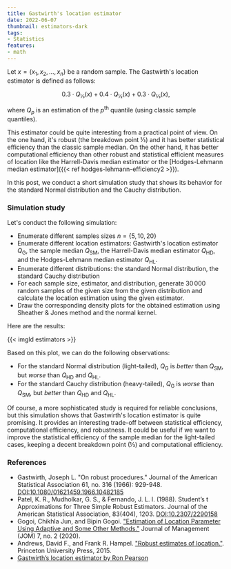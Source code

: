```yaml
---
title: Gastwirth's location estimator
date: 2022-06-07
thumbnail: estimators-dark
tags:
- Statistics
features:
- math
---
```


Let $x = \{ x_1, x_2, \ldots, x_n \}$ be a random sample.
The Gastwirth's location estimator is defined as follows:

$$
0.3 \cdot Q_{⅓}(x) + 0.4 \cdot Q_{½}(x) + 0.3 \cdot Q_{⅔}(x),
$$

where $Q_p$ is an estimation of the $p^{\textrm{th}}$ quantile (using classic sample quantiles).

This estimator could be quite interesting from a practical point of view.
On the one hand, it's robust (the breakdown point ⅓)
  and it has better statistical efficiency than the classic sample median.
On the other hand, it has better computational efficiency
  than other robust and statistical efficient measures of location
  like the Harrell-Davis median estimator or
  the [Hodges-Lehmann median estimator]({{< ref hodges-lehmann-efficiency2 >}}).

In this post, we conduct a short simulation study that shows its behavior for the standard Normal distribution
  and the Cauchy distribution.

<!--more-->

### Simulation study

Let's conduct the following simulation:

* Enumerate different samples sizes $n = \{ 5, 10, 20 \}$
* Enumerate different location estimators:
    Gastwirth's location estimator $Q_{\operatorname{G}}$,
    the sample median $Q_{\operatorname{SM}}$,
    the Harrell-Davis median estimator $Q_{\operatorname{HD}}$,
    and the Hodges-Lehmann median estimator $Q_{\operatorname{HL}}$.
* Enumerate different distributions: the standard Normal distribution, the standard Cauchy distribution
* For each sample size, estimator, and distribution, generate $30\,000$ random samples of the given size
    from the given distribution and calculate the location estimation using the given estimator.
* Draw the corresponding density plots for the obtained estimation using Sheather & Jones method and the normal kernel.

Here are the results:

{{< imgld estimators >}}

Based on this plot, we can do the following observations:

* For the standard Normal distribution (light-tailed), $Q_{\operatorname{G}}$ is *better* than $Q_{\operatorname{SM}}$,
    but *worse* than $Q_{\operatorname{HD}}$ and $Q_{\operatorname{HL}}$.
* For the standard Cauchy distribution (heavy-tailed), $Q_{\operatorname{G}}$ is *worse* than $Q_{\operatorname{SM}}$,
    but *better* than $Q_{\operatorname{HD}}$ and $Q_{\operatorname{HL}}$.

Of course, a more sophisticated study is required for reliable conclusions,
  but this simulation shows that Gastwirth's location estimator is quite promising.
It provides an interesting trade-off between statistical efficiency, computational efficiency, and robustness.
It could be useful if we want to improve the statistical efficiency of the sample median for the light-tailed cases,
  keeping a decent breakdown point (⅓) and computational efficiency.

### References

* Gastwirth, Joseph L. "On robust procedures." Journal of the American Statistical Association 61, no. 316 (1966): 929-948.
  [DOI:10.1080/01621459.1966.10482185](https://dx.doi.org/10.1080/01621459.1966.10482185)
* Patel, K. R., Mudholkar, G. S., & Fernando, J. L. I. (1988).
  Student’s t Approximations for Three Simple Robust Estimators.
  Journal of the American Statistical Association, 83(404), 1203.
  [DOI:10.2307/2290158](https://dx.doi.org/10.2307/2290158)
* Gogoi, Chikhla Jun, and Bipin Gogoi.
  ["Estimation of Location Parameter Using Adaptive and Some Other Methods."](https://journals.indexcopernicus.com/api/file/viewByFileId/927278.pdf)
  Journal of Management (JOM) 7, no. 2 (2020).
* Andrews, David F., and Frank R. Hampel. ["Robust estimates of location."](https://www.amazon.com/Robust-Estimates-Location-Advances-Princeton/dp/0691646635).
  Princeton University Press, 2015.
* [Gastwirth’s location estimator by Ron Pearson](https://exploringdatablog.blogspot.com/2012/03/gastwirths-location-estimator.html)
